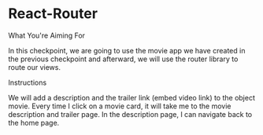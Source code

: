 # React-Router
What You're Aiming For

In this checkpoint, we are going to use the movie app we have created in the previous checkpoint and afterward, we will use the router library to route our views.


Instructions

We will add a description and the trailer link (embed video link) to the object movie.
Every time I click on a movie card, it will take me to the movie description and trailer page.
In the description page, I can navigate back to the home page.